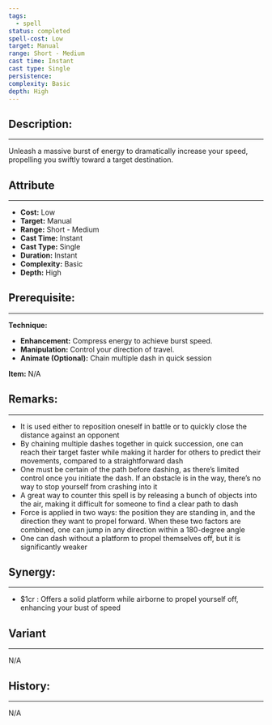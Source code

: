 ```yaml
---
tags:
  - spell
status: completed
spell-cost: Low
target: Manual
range: Short - Medium
cast time: Instant
cast type: Single
persistence: 
complexity: Basic
depth: High
---
```

## Description:  
---  
Unleash a massive burst of energy to dramatically increase your speed, propelling you swiftly toward a target destination.  
  
## Attribute  
___  
- __Cost:__ Low  
- __Target:__ Manual  
- __Range:__ Short - Medium  
- __Cast Time:__ Instant  
- __Cast Type:__ Single  
- __Duration:__ Instant  
- __Complexity:__ Basic  
- __Depth:__ High  
  
## Prerequisite:  
___  
  
__Technique:__  
- __Enhancement:__ Compress energy to achieve burst speed.  
- __Manipulation:__ Control your direction of travel.  
- __Animate (Optional):__ Chain multiple dash in quick session  
  
__Item:__ N/A  
  
## Remarks:  
___  
- It is used either to reposition oneself in battle or to quickly close the distance against an opponent  
- By chaining multiple dashes together in quick succession, one can reach their target faster while making it harder for others to predict their movements, compared to a straightforward dash  
- One must be certain of the path before dashing, as there’s limited control once you initiate the dash. If an obstacle is in the way, there’s no way to stop yourself from crashing into it  
- A great way to counter this spell is by releasing a bunch of objects into the air, making it difficult for someone to find a clear path to dash  
- Force is applied in two ways: the position they are standing in, and the direction they want to propel forward. When these two factors are combined, one can jump in any direction within a 180-degree angle  
- One can dash without a platform to propel themselves off, but it is significantly weaker  
  
## Synergy:  
___  
- $1cr : Offers a solid platform while airborne to propel yourself off, enhancing your bust of speed  
  
## Variant  
___  
N/A  
  
## History:  
___  
N/A